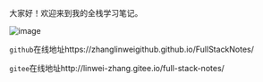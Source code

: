 大家好！欢迎来到我的全栈学习笔记。

![image](https://gitee.com/linwei-zhang/full-stack-notes/blob/master/image-20230410152203086.png)

`github`在线地址https://zhanglinweigithub.github.io/FullStackNotes/

`gitee`在线地址http://linwei-zhang.gitee.io/full-stack-notes/